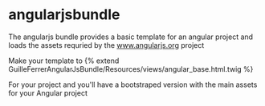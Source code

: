 angularjsbundle
===============

The angularjs bundle provides a basic template for an angular project and loads the assets requried by the www.angularjs.org project

Make your template to {% extend GuilleFerrerAngularJsBundle/Resources/views/angular_base.html.twig %}

For your project and you'll have a bootstraped version with the main assets for your Angular project